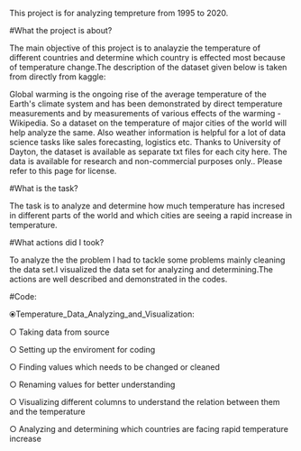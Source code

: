This project is for analyzing tempreture from 1995 to 2020.

#What the project is about?

The main objective of this project is to analayzie the temperature of different countries and determine which country is effected most because of temperature change.The description of the dataset given below is taken from directly from kaggle:

Global warming is the ongoing rise of the average temperature of the Earth's climate system and has been demonstrated by direct temperature measurements and by measurements of various effects of the warming - Wikipedia.
So a dataset on the temperature of major cities of the world will help analyze the same. Also weather information is helpful for a lot of data science tasks like sales forecasting, logistics etc.
Thanks to University of Dayton, the dataset is available as separate txt files for each city here. The data is available for research and non-commercial purposes only.. Please refer to this page for license.

#What is the task?

The task is to analyze and determine how much temperature has incresed in different parts of the world and which cities are seeing a rapid increase in temperature.

#What actions did I took?

To analyze the the problem I had to tackle some problems mainly cleaning the data set.I visualized the data set for analyzing and determining.The actions are well described and demonstrated in the codes.

#Code:

 ⦿Temperature_Data_Analyzing_and_Visualization: 
 
  ○ Taking data from source
  
  ○ Setting up the enviroment for coding
  
  ○ Finding values which needs to be changed or cleaned
  
  ○ Renaming values for better understanding
  
  ○ Visualizing different columns to understand the relation between them and the temperature
  
  ○ Analyzing and determining which countries are facing rapid temperature increase



